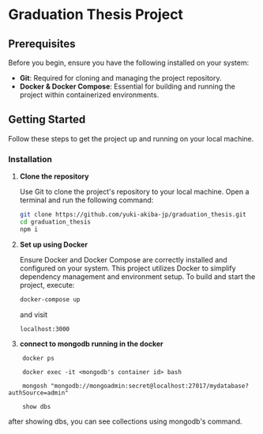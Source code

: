 # Graduation Thesis Project

## Prerequisites

Before you begin, ensure you have the following installed on your system:

- **Git**: Required for cloning and managing the project repository.
- **Docker & Docker Compose**: Essential for building and running the project within containerized environments.

## Getting Started

Follow these steps to get the project up and running on your local machine.

### Installation

1. **Clone the repository**

   Use Git to clone the project's repository to your local machine. Open a terminal and run the following command:

   ```bash
   git clone https://github.com/yuki-akiba-jp/graduation_thesis.git
   cd graduation_thesis
   npm i
   ```

2. **Set up using Docker**

   Ensure Docker and Docker Compose are correctly installed and configured on your system. This project utilizes Docker to simplify dependency management and environment setup. To build and start the project, execute:

   ```bash
   docker-compose up
   ```

   and visit

   ```bash
   localhost:3000

   ```

3. **connect to mongodb running in the docker**

```
    docker ps
```

```
    docker exec -it <mongodb's container id> bash
```

```
    mongosh "mongodb://mongoadmin:secret@localhost:27017/mydatabase?authSource=admin"
```

```
    show dbs
```

after showing dbs, you can see collections using mongodb's command.
